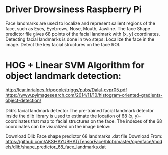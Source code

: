 # Driver Drowsiness Raspberry Pi

Face landmarks are used to localize and represent salient regions of the face, such as Eyes, Eyebrows, Nose, Mouth, Jawline. The face Shape predictor file gives 68 points of the facial landmark with [x, y] coordinates. 
Detecting facial landmarks is done in two steps: 
Localize the face in the image.
Detect the key facial structures on the face ROI.

# HOG + Linear SVM Algorithm for object landmark detection:
http://lear.inrialpes.fr/people/triggs/pubs/Dalal-cvpr05.pdf
https://www.pyimagesearch.com/2014/11/10/histogram-oriented-gradients-object-detection/

Dlib’s facial landmark detector
The pre-trained facial landmark detector inside the dlib library is used to estimate the location of 68 (x, y)-coordinates that map to facial structures on the face.
The indexes of the 68 coordinates can be visualized on the image below:

Download Dlib Face shape predictor 68 landmarks .dat file
Download From: https://github.com/AKSHAYUBHAT/TensorFace/blob/master/openface/models/dlib/shape_predictor_68_face_landmarks.dat
